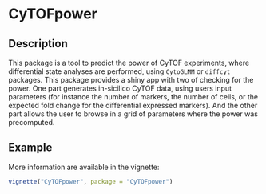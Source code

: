 # CyTOFpower

## Description

This package is a tool to predict the power of CyTOF 
experiments, where differential state analyses are performed, using `CytoGLMM` or
`diffcyt` packages. This package provides a shiny app with two of checking for 
the power. One part generates in-sicilico CyTOF data, using users input parameters 
(for instance the number of markers, the number of cells, or the expected fold 
change for the differential expressed markers). And the other part allows the user 
to browse in a grid of parameters where the power was precomputed.

## Example

More information are available in the vignette:

```	r
vignette("CyTOFpower", package = "CyTOFpower")
```
